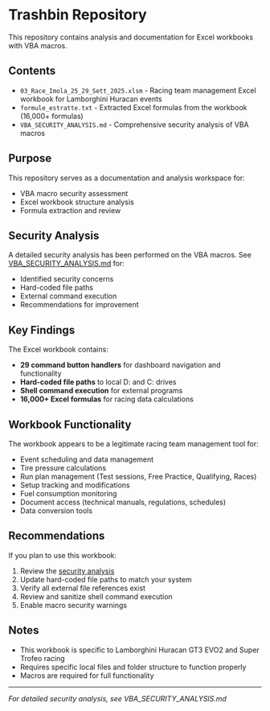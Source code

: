 # Trashbin Repository

This repository contains analysis and documentation for Excel workbooks with VBA macros.

## Contents

- `03_Race_Imola_25_29_Sett_2025.xlsm` - Racing team management Excel workbook for Lamborghini Huracan events
- `formule_estratte.txt` - Extracted Excel formulas from the workbook (16,000+ formulas)
- `VBA_SECURITY_ANALYSIS.md` - Comprehensive security analysis of VBA macros

## Purpose

This repository serves as a documentation and analysis workspace for:
- VBA macro security assessment
- Excel workbook structure analysis
- Formula extraction and review

## Security Analysis

A detailed security analysis has been performed on the VBA macros. See [VBA_SECURITY_ANALYSIS.md](VBA_SECURITY_ANALYSIS.md) for:
- Identified security concerns
- Hard-coded file paths
- External command execution
- Recommendations for improvement

## Key Findings

The Excel workbook contains:
- **29 command button handlers** for dashboard navigation and functionality
- **Hard-coded file paths** to local D: and C: drives
- **Shell command execution** for external programs
- **16,000+ Excel formulas** for racing data calculations

## Workbook Functionality

The workbook appears to be a legitimate racing team management tool for:
- Event scheduling and data management
- Tire pressure calculations
- Run plan management (Test sessions, Free Practice, Qualifying, Races)
- Setup tracking and modifications
- Fuel consumption monitoring
- Document access (technical manuals, regulations, schedules)
- Data conversion tools

## Recommendations

If you plan to use this workbook:
1. Review the [security analysis](VBA_SECURITY_ANALYSIS.md)
2. Update hard-coded file paths to match your system
3. Verify all external file references exist
4. Review and sanitize shell command execution
5. Enable macro security warnings

## Notes

- This workbook is specific to Lamborghini Huracan GT3 EVO2 and Super Trofeo racing
- Requires specific local files and folder structure to function properly
- Macros are required for full functionality

---

*For detailed security analysis, see VBA_SECURITY_ANALYSIS.md*
